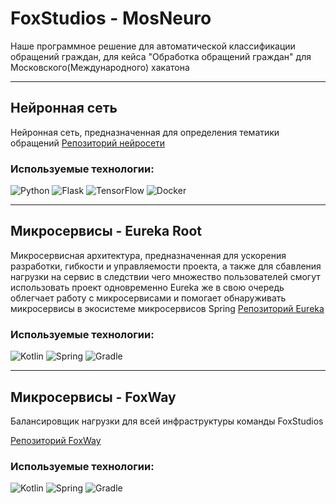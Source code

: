 # FoxStudios - MosNeuro
Наше программное решение для автоматической классификации обращений граждан, для кейса "Обработка обращений граждан" для Московского(Международного) хакатона

---
## Нейронная сеть
Нейронная сеть, предназначенная для определения тематики обращений
[Репозиторий нейросети](https://github.com/FoxStudiosTeam/FoxStudios-PyBid)
### Используемые технологии:
![Python](https://img.shields.io/badge/python-3670A0?style=for-the-badge&logo=python&logoColor=ffdd54)
![Flask](https://img.shields.io/badge/flask-black?style=for-the-badge&logo=flask&logoColor=white)
![TensorFlow](https://img.shields.io/badge/TensorFlow-%23FF6F00.svg?style=for-the-badge&logo=TensorFlow&logoColor=white)
![Docker](https://img.shields.io/badge/docker-%230db7ed.svg?style=for-the-badge&logo=docker&logoColor=white)

---
## Микросервисы - Eureka Root
Микросервисная архитектура, предназначенная для ускорения разработки, гибкости и управляемости проекта, а также для сбавления нагрузки на сервис в следствии чего множество пользователей смогут использовать проект одновременно
Eureka же в свою очередь облегчает работу с микросервисами и помогает обнаруживать микросервисы в экосистеме микросервисов Spring
[Репозиторий Eureka](https://github.com/FoxStudiosTeam/FoxStudios-EurekaRoot)
### Используемые технологии:
![Kotlin](https://img.shields.io/badge/kotlin-%237F52FF.svg?style=for-the-badge&logo=kotlin&logoColor=white)
![Spring](https://img.shields.io/badge/spring_cloud-%236DB33F.svg?style=for-the-badge&logo=spring&logoColor=white)
![Gradle](https://img.shields.io/badge/Gradle-white.svg?style=for-the-badge&logo=gradle&logoColor=darkblue)

---

## Микросервисы - FoxWay
Балансировщик нагрузки для всей инфраструктуры команды FoxStudios

[Репозиторий FoxWay](https://github.com/FoxStudiosTeam/FoxStudios-Gateway)
### Используемые технологии:
![Kotlin](https://img.shields.io/badge/kotlin-%237F52FF.svg?style=for-the-badge&logo=kotlin&logoColor=white)
![Spring](https://img.shields.io/badge/spring_cloud-%236DB33F.svg?style=for-the-badge&logo=spring&logoColor=white)
![Gradle](https://img.shields.io/badge/Gradle-white.svg?style=for-the-badge&logo=gradle&logoColor=darkblue)
